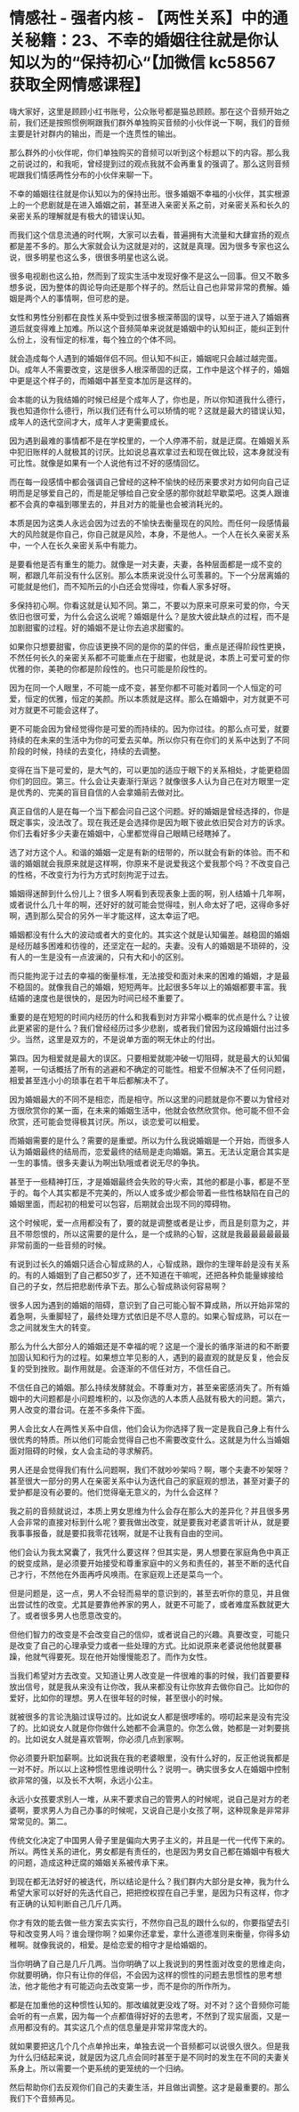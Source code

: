 # 情感社 - 强者内核 - 【两性关系】中的通关秘籍：23、不幸的婚姻往往就是你认知以为的“保持初心“【加微信 kc58567 获取全网情感课程】

嗨大家好，这里是顾顾小红书账号，公众账号都是猫总顾顾。那在这个音频开始之前，我们还是按照惯例啊跟我们群外单独购买音频的小伙伴说一下啊，我们的音频主要是针对群内的输出，而是一个连贯性的输出。

那么群外的小伙伴呢，你们单独购买的音频可以听到这个标题以下的内容。那么我之前说过的，和我呃，曾经提到过的观点我就不会再重复的强调了。那么这则音频呢跟我们情感两性分布的小伙伴来聊一下。

不幸的婚姻往往就是你认知以为的保持出形。很多婚姻不幸福的小伙伴，其实根源上的一个悲剧就是在进入婚姻之前，甚至进入亲密关系之前，对亲密关系和长久的亲密关系的理解就是有极大的错误认知。

而我们这个信息流通的时代啊，大家可以去看，普遍拥有大流量和大肆宣扬的观点都是差不多的。那么大家就会认为这就是对的，这就是真理。因为很多专家也这么说，很多明星也这么多，很很多明星也这么说。

很多电视剧也这么拍，然而到了现实生活中发现好像不是这么一回事。但又不敢多想多说，因为整体的舆论导向还是那个样子的。然后让自己也非常非常的费解。婚姻是两个人的事情啊，但可悲的是。

女性和男性分别都在良性关系中受到过很多根深蒂固的误导，以至于进入了婚姻赛道后就变得难上加难。所以这个音频简单来说就是婚姻中的认知纠正，能纠正到什么份上，没有恒定的标准，每个独立的个体不同。

就会造成每个人遇到的婚姻伴侣不同。但认知不纠正，婚姻呢只会越过越完蛋。Di。成年人不需要改变，这是很多人根深蒂固的迂腐，工作中是这个样子的，婚姻中更是这个样子的，而婚姻中甚至变本加厉是这样的。

会本能的认为我结婚的时候已经是个成年人了，你也是，所以你知道我什么德行，我也知道你什么德行，所以我们还有什么可以矫情的呢？这就是最大的错误认知，成年人的迭代空间才大，成年人才更需要成长。

因为遇到最难的事情都不是在学校里的，一个人停滞不前，就是迂腐。在婚姻关系中犯旧账样的人就极其的讨厌。比如说总喜欢拿过去和现在做比较，这本身就没有可比性。就像是如果有一个人说他有过不好的感情回忆。

而在每一段感情中都会强调自己曾经的这种不愉快的经历来要求对方如何向自己证明而是足够爱自己的，而是能足够给自己安全感的那你就趁早歇菜吧。这类人跟谁都不会真的幸福到哪里去的，并且对方的能量也会被消耗光的。

本质是因为这类人永远会因为过去的不愉快去衡量现在的风险。而任何一段感情最大的风险就是你自己，你自己就是风险，本身，不是他人。一个人在长久亲密关系中，一个人在长久亲密关系中有能力。

是要看他是否有重生的能力。就像是一对夫妻，夫妻，各种层面都是一成不变的啊，都跟几年前没有什么区别。那么本质来说没什么可羡慕的。下一个分居离婚的可能就是他们，而不知所云的小白还会觉得哇，你看人家多好呀。

多保持初心啊。你看这就是认知不同。第二，不要以为原来可原来可爱的你，今天依旧也很可爱，为什么会这么说呢？婚姻是什么？是放大彼此缺点的过程，而不是加剧甜蜜的过程。好的婚姻不是让你去追求甜蜜的。

如果你只想要甜蜜，你应该更换不同的是你的菜的伴侣，重点是还得阶段性更换，不然任何长久的亲密关系都不可能重点在于甜蜜，也就是说，本质上可爱可爱的你优雅的你，美艳的你都是阶段性的。也只可能是阶段性的。

因为在同一个人眼里，不可能一成不变，甚至你都不可能对着同一个人恒定的可爱，恒定的优雅，恒定的美颜。所以本质就是这样。那么在婚姻中，对方就更不可对方就更不可能会这样了。

更不可能会因为曾经觉得你是可爱的而持续的。因为你过往。的那么点可爱，就要持续的在未来的生活中为你的可爱去买单。所以你只有在你们的关系中达到了不同阶段的时候，持续的去变化，持续的去调整。

变得在当下是可爱的，是大气的，可以更加的适应于眼下的关系相处，才能更稳固你们的回应。第三。什么会让夫妻渐行渐远？就像很多人认为自己在对方眼里一定是优秀的、完美的盲目自信的人会拿婚前去做对比。

真正自信的人是在每一个当下都会问自己这个问题。好的婚姻是曾经选择的，你是既定事实，没法改了。现在我还是会选择你是因为眼下彼此依旧契合对方的诉求。你们去看好多少夫妻在婚姻中，心里都觉得自己眼睛已经瞎掉了。

选了对方这个人。和谐的婚姻一定是有新的纽带的，所以就会有新的体验。而不和谐的婚姻就会我原来就是这样啊，你原来不是说爱我这个爱我那个吗？不改变自己的性格，不改变行为行为方式时刻拘泥于过去。

婚姻得迷醉到什么份儿上？很多人啊看到表现表象上面的啊，别人结婚十几年啊，或者说什么几十年的啊，还好好的就可能会觉得哇，别人命太好了吧，这得命多好啊，遇到那么契合的另外一半才能这样，这太幸运了吧。

婚姻都没有什么大的波动或者大的变化的。其实这个就是认知偏差。越稳固的婚姻是经历越多困难和彷徨的，还坚定在一起的。夫妻。没有人的婚姻是不琐碎的，没有人的一生是没有一点波澜的，只有大和小的区别。

而只能拘泥于过去的幸福的衡量标准，无法接受和面对未来的困难的婚姻，才是最不稳固的。就像我自己的婚姻，短短两年。比起很多5年以上的婚姻都要丰富。我结婚的速度也是很快的，是因为时间已经不重要了。

重要的是在短短的时间内经历的什么和我看到对方非常小概率的优点是什么？让彼此更紧密的是什么？我们曾经经历过多少悲剧，或者我们曾因为这段婚姻付出过多少。当然，这里是双方的，不是说单方面的啊无休止的付出。

第四。因为相爱就是最大的误区。只要相爱就能冲破一切阻碍，就是最大的认知偏差啊，一句话概括了所有的逃避和不确定的可能性。相爱不但解决不了任何问题，相爱甚至连小小的琐事在若干年后都解决不了。

因为婚姻最大的不同不是相恋，而是相守。所以这里的问题就是你不要以为曾经对方很欣赏你的某一面，在未来的婚姻生活中，他就会依然欣赏你。他可能不但不会欣赏，还可能会觉得极其讨厌。所以，谈恋爱可以相爱。

而婚姻需要的是什么？需要的是重塑。所以为什么我说婚姻是一个开始，而很多人认为婚姻最终的结局而，恋爱最终的结局是走向婚姻。第五。无法认定磨合其实是一生的事情。很多夫妻认为啊出轨哦或者说无尽的争执。

甚至于一些精神打压，才是婚姻最终会失败的导火索，其他的都是小事，都是不至于的。每个人其实都是不完美的，所以人或多或少都会带着一些性格缺陷在自己的婚姻里面，而起初的相爱可以包容，后期就会出现不同的障碍物。

这个时候呢，爱一点用都没有了，要的就是调整或者是让步，而且是刻意为之，并且不带怨恨的，所以这需要的是什么，是一个成熟的心智，这就是我最最最最最最非常前面的一些音频的时候。

有说到过长久的婚姻只适合心智成熟的人，心智成熟，跟你的生理年龄是没有关系的。有的人婚姻到了自己都50岁了，还不知道在干嘛呢，还把各种负能量嫁接给自己的子女，然后把悲剧传承下去。那么心智成熟谈何容易啊？

很多人因为遇到的婚姻的阻碍，意识到了自己可能心智不算成熟，所以开始非常的着急啊，头重脚轻了，最终处理方式依旧是不尽人意的。如果心智成熟，可以在一念之间就发生大的转变。

那么为什么大部分人的婚姻还是不幸福的呢？这是一个漫长的循序渐进的和不断要加固认知和行为的过程。如果想立竿见影的人，遇到的最直观的就是反复，他会反复的受到挫败。副作用就是。会逐渐的不信任对方，不信任自己。

不信任自己的婚姻。那么持续发酵就会。不尊重对方，甚至亲密感消失了。所有婚姻中的大问题都是小问题堆积的，以及你选的人本质人品就有极大的问题。第六，男人改变的潜台词。在差不多条件下面。

男人会比女人在两性关系中自信，他们会认为你选择了我一定是我自己身上有什么很优秀的特质。所以他们可能会觉得自己也不需要改变什么。这就是为什么当婚姻面对阻碍的时候，女人会主动的寻求解药。

男人还是会觉得我们有什么问题啊，我们不就吵吵架吗？啊，哪个夫妻不吵架呀？甚至很大一部分的男人在亲密关系中认为迭代自己的家庭观的想法，甚至对妻子的爱护都是没有必要的。他们觉得毫无意义的，为什么会这样？

我之前的音频就说过，本质上男女思维为什么会存在那么大的差异化？并且很多男人会非常的直接对标到什么呢？要我做出改变，就是要我对老婆言听计从，就是要我事事报备，就是要扣我零花钱啊，就是不让我有自由的空间。

他们会认为我太窝囊了，我凭什么要这样？但其实是，男人想要在家庭角色中真正的蜕变成熟，是必须要开始接受和尊重家庭中的义务和责任的，甚至不断的迭代自己才行，不然他在外面再呼风唤雨。在家庭观上还是菜鸟一个。

但是问题是，这一点，男人不会轻而易举的意识到的，甚至去听你的意见，并且做出尝试性的改变。尤其是要靠他养家的男人，就更不可能了，或者难度系数就更大了。或者很多男人也愿意改变的。

但他们智力的改变是不会改变自己的信仰，或者说自己的兴趣。真要改变，可能只是改变了自己的心理承受力或者一些处理的方式。比如说原来老婆说他他就要暴躁，他就气得要死。现在他开始慢慢能忍了。而作为女性。

当我们希望对方去改变。又知道让男人改变是一件很难的事的时候，我们首要要释放出信号，就是我从来没有让你改，我从来都没有让你放弃去做你自己。比如你的爱好，比如你的理想。男人在很年轻的时候，甚至很小的时候。

就被很多的言论洗脑过误导过的。比如说女人都是很啰嗦的。唠叨起来是没有完没了的。比如说女人就是你你做什么她都不会满意的。你怎么做，她都是一对刺要挑的。比如说女人就是喜欢管啊，你必须几点到家啊。

你必须要升职加薪啊。比如说我在我的老婆眼里，没有什么好的，反正他说我都是一对不好。所以以上这种惯性思维说明什么？说明一。确实很多女人在婚姻中控制欲非常的强，以及长不大啊，永远小公主。

永远小女孩要求别人一堆，从来不要求自己的管男人的时候呢，说自己是对方的老婆啊，要求男人为自己办事的时候呢，又说自己是小女孩了啊，这种现象是非常非常常见的。第二。

传统文化决定了中国男人骨子里是偏向大男子主义的，并且是一代一代传下来的。所以。两性关系的进化，男女都是有责任的，也是因为男女自己都在婚姻中有极大的问题，造成这种迂腐的婚姻关系被传承下来。

到现在都无法好好的被迭代，所以结论是什么？我们群内大部分是女神，我为什么希望大家可以好好的先迭代自己，把把控权捏在自己手里，是因为只有这样，你才有正确的认知判断自己几斤几两。

你才有效的能去做一些方案去实实行，不然你自己乱的跟什么似的，你要指望去引导和改变男人吗？谁会理你啊？如果你还拿爱，拿什么道德准则来衡量，你得多幼稚啊。就像我说的，相爱。是给恋爱的相守才是给婚姻的。

当你明确了自己是几斤几两。当你明确了以上我说到的男性面对改变的思维走向，你就要明确，你只有让你的伴侣，不会因为这样的惯性的问题去思惯性的思考想法，他才能他才有可能迈向去改变第一步，而不是你的所作所为。

都是在加重他的这种惯性认知的。那改编就更没戏了呀。对不对？这个音频你可能会听的有一点累，因为每一个点都值得好好的去思考，不然到了现实层面，又是一点用都没有的。其实这几个点的信息量是非常非常庞大的。

就如果要把这几个几个点单拎出来，单独去说一个音频都可以说很久很久。但是我为什么归结起来说，就是因为这几点会同时甚至于是不同时的发生在不同的夫妻关系身上。所以需要一个更系统的更笼统的一个归纳。

然后帮助你们去反观你们自己的夫妻生活，并且做出调整。这才是最重要的。那么我们下个音频再见。